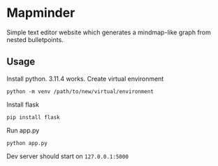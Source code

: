 # Mapminder
Simple text editor website which generates a mindmap-like graph from nested bulletpoints.

## Usage
Install python. 3.11.4 works.
Create virtual environment
````
python -m venv /path/to/new/virtual/environment
````
Install flask
````
pip install flask
````
Run app.py
````
python app.py
````
Dev server should start on  ```127.0.0.1:5000```
